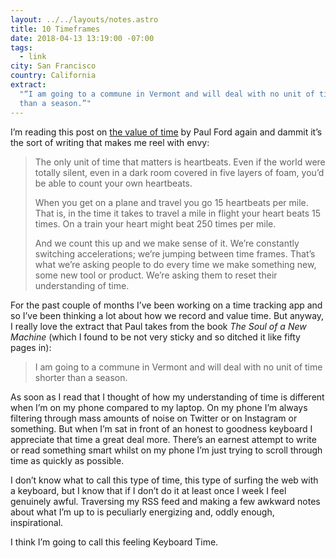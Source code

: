 ```yaml
---
layout: ../../layouts/notes.astro
title: 10 Timeframes
date: 2018-04-13 13:19:00 -07:00
tags:
  - link
city: San Francisco
country: California
extract:
  "“I am going to a commune in Vermont and will deal with no unit of time shorter
  than a season.”"
---
```


I’m reading this post on [the value of time](http://contentsmagazine.com/articles/10-timeframes/) by Paul Ford again and dammit it’s the sort of writing that makes me reel with envy:

> The only unit of time that matters is heartbeats. Even if the world were totally silent, even in a dark room covered in five layers of foam, you’d be able to count your own heartbeats.
>
> When you get on a plane and travel you go 15 heartbeats per mile. That is, in the time it takes to travel a mile in flight your heart beats 15 times. On a train your heart might beat 250 times per mile.
>
> And we count this up and we make sense of it. We’re constantly switching accelerations; we’re jumping between time frames. That’s what we’re asking people to do every time we make something new, some new tool or product. We’re asking them to reset their understanding of time.

For the past couple of months I’ve been working on a time tracking app and so I’ve been thinking a lot about how we record and value time. But anyway, I really love the extract that Paul takes from the book _The Soul of a New Machine_ (which I found to be not very sticky and so ditched it like fifty pages in):

> I am going to a commune in Vermont and will deal with no unit of time shorter than a season.

As soon as I read that I thought of how my understanding of time is different when I’m on my phone compared to my laptop. On my phone I’m always filtering through mass amounts of noise on Twitter or on Instagram or something. But when I’m sat in front of an honest to goodness keyboard I appreciate that time a great deal more. There’s an earnest attempt to write or read something smart whilst on my phone I’m just trying to scroll through time as quickly as possible.

I don’t know what to call this type of time, this type of surfing the web with a keyboard, but I know that if I don’t do it at least once I week I feel genuinely awful. Traversing my RSS feed and making a few awkward notes about what I’m up to is peculiarly energizing and, oddly enough, inspirational.

I think I’m going to call this feeling Keyboard Time.
